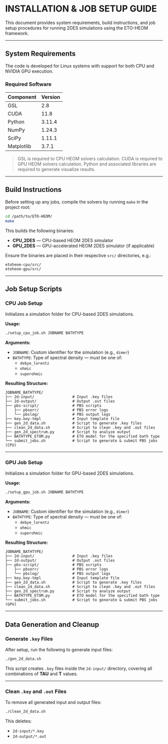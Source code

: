 # INSTALLATION & JOB SETUP GUIDE

This document provides system requirements, build instructions, and job setup procedures for running 2DES simulations using the ETO-HEOM framework.

---

## System Requirements

The code is developed for Linux systems with support for both CPU and NVIDIA GPU execution.

### Required Software

| Component      | Version    |
|----------------|------------|
| GSL            | 2.8        |
| CUDA           | 11.8       |
| Python         | 3.11.4     |
| NumPy          | 1.24.3     |
| SciPy          | 1.11.1     |
| Matplotlib     | 3.7.1      |

> GSL is required to CPU HEOM solvers calculation.
> CUDA is required to GPU HEOM solvers calculation.
> Python and associated libraries are required to generate visualize results.

---

## Build Instructions

Before setting up any jobs, compile the solvers by running `make` in the project root:

```bash
cd /path/to/ETO-HEOM/
make
```

This builds the following binaries:

- **CPU_2DES** — CPU-based HEOM 2DES simulator  
- **GPU_2DES** — GPU-accelerated HEOM 2DES simulator (if applicable)

Ensure the binaries are placed in their respective `src/` directories, e.g.:

```
etoheom-cpu/src/
etoheom-gpu/src/
```

---

## Job Setup Scripts

### CPU Job Setup

Initializes a simulation folder for CPU-based 2DES simulations.

**Usage:**
```bash
./setup_cpu_job.sh JOBNAME BATHTYPE
```

**Arguments:**
- `JOBNAME`: Custom identifier for the simulation (e.g., `dimer`)
- `BATHTYPE`: Type of spectral density — must be one of:
  - `debye_lorentz`
  - `ohmic`
  - `superohmic`

**Resulting Structure:**
```
JOBNAME_BATHTYPE/
├── 2d-input/                 # Input .key files
├── 2d-output/                # Output .out files
├── pbs-script/               # PBS scripts
│   ├── pbserr/               # PBS error logs
│   └── pbslog/               # PBS output logs
├── key.key-tmpl              # Input template file
├── gen_2d_data.sh            # Script to generate .key files
├── clean_2d_data.sh          # Script to clean .key and .out files
├── gen_2d_spectrum.py        # Script to analyze output
├── BATHTYPE_ETOM.py          # ETO model for the specified bath type
└── submit_jobs.sh            # Script to generate & submit PBS jobs (CPU)

```

---

### GPU Job Setup

Initializes a simulation folder for GPU-based 2DES simulations.

**Usage:**
```bash
./setup_gpu_job.sh JOBNAME BATHTYPE
```

**Arguments:**
- `JOBNAME`: Custom identifier for the simulation (e.g., `dimer`)
- `BATHTYPE`: Type of spectral density — must be one of:
  - `debye_lorentz`
  - `ohmic`
  - `superohmic`

**Resulting Structure:**
```
JOBNAME_BATHTYPE/
├── 2d-input/                 # Input .key files
├── 2d-output/                # Output .out files
├── pbs-script/               # PBS scripts
│   ├── pbserr/               # PBS error logs
│   └── pbslog/               # PBS output logs
├── key.key-tmpl              # Input template file
├── gen_2d_data.sh            # Script to generate .key files
├── clean_2d_data.sh          # Script to clean .key and .out files
├── gen_2d_spectrum.py        # Script to analyze output
├── BATHTYPE_ETOM.py          # ETO model for the specified bath type
└── submit_jobs.sh            # Script to generate & submit PBS jobs (GPU)
```

---

## Data Generation and Cleanup

### Generate `.key` Files

After setup, run the following to generate input files:
```bash
./gen_2d_data.sh
```

This script creates `.key` files inside the `2d-input/` directory, covering all combinations of **TAU** and **T** values.

---

### Clean `.key` and `.out` Files

To remove all generated input and output files:
```bash
./clean_2d_data.sh
```

This deletes:

- `2d-input/*.key`
- `2d-output/*.out` 
